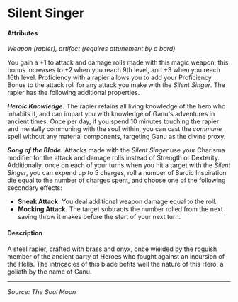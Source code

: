# Silent Singer

#### Attributes

_Weapon (rapier), artifact (requires attunement by a bard)_

You gain a +1 to attack and damage rolls made with this magic weapon; this bonus increases to +2 when you reach 9th level, and +3 when you reach 16th level. Proficiency with a rapier allows you to add your Proficiency Bonus to the attack roll for any attack you make with the _Silent Singer_. The rapier has the following additional properties.

_**Heroic Knowledge.**_ The rapier retains all living knowledge of the hero who inhabits it, and can impart you with knowledge of Ganu's adventures in ancient times. Once per day, if you spend 10 minutes touching the rapier and mentally communing with the soul within, you can cast the _commune_ spell without any material components, targeting Ganu as the divine proxy.

_**Song of the Blade.**_ Attacks made with the _Silent Singer_ use your Charisma modifier for the attack and damage rolls instead of Strength or Dexterity. Additionally, once on each of your turns when you hit a target with the _Silent Singer_, you can expend up to 5 charges, roll a number of Bardic Inspiration die equal to the number of charges spent, and choose one of the following secondary effects:

- **Sneak Attack.** You deal additional weapon damage equal to the roll.
- **Mocking Attack.** The target subtracts the number rolled from the next saving throw it makes before the start of your next turn.

#### Description

A steel rapier, crafted with brass and onyx, once wielded by the roguish member of the ancient party of Heroes who fought against an incursion of the Hells. The intricacies of this blade befits well the nature of this Hero, a goliath by the name of Ganu.

---

_Source: The Soul Moon_
